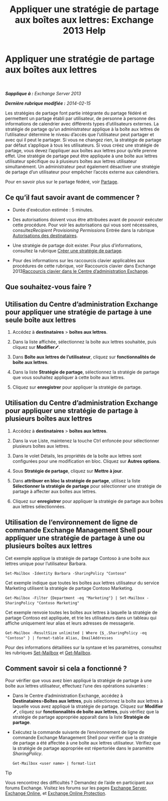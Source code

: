﻿---
title: 'Appliquer une stratégie de partage aux boîtes aux lettres: Exchange 2013 Help'
TOCTitle: Appliquer une stratégie de partage aux boîtes aux lettres
ms:assetid: dd4cc765-8469-4176-bb6e-d5b0f5235927
ms:mtpsurl: https://technet.microsoft.com/fr-fr/library/JJ657501(v=EXCHG.150)
ms:contentKeyID: 50479348
ms.date: 04/24/2018
mtps_version: v=EXCHG.150
ms.translationtype: HT
---

# Appliquer une stratégie de partage aux boîtes aux lettres

 

_**Sapplique à :** Exchange Server 2013_

_**Dernière rubrique modifiée :** 2014-02-15_

Les stratégies de partage font partie intégrante du partage fédéré et permettent un partage établi par utilisateur, de personne à personne des informations de calendrier avec différents types d’utilisateurs externes. La stratégie de partage qu’un administrateur applique à la boîte aux lettres de l’utilisateur détermine le niveau d’accès que l’utilisateur peut partager et avec qui il peut le partager. Si vous ne changez rien, la stratégie de partage par défaut s’applique à tous les utilisateurs. Si vous créez une stratégie de partage, vous devez l’appliquer aux boîtes aux lettres pour qu’elle prenne effet. Une stratégie de partage peut être appliquée à une boîte aux lettres utilisateur spécifique ou à plusieurs boîtes aux lettres utilisateur simultanément. Un administrateur peut également désactiver une stratégie de partage d’un utilisateur pour empêcher l’accès externe aux calendriers.

Pour en savoir plus sur le partage fédéré, voir [Partage](sharing-exchange-2013-help.md).

## Ce qu’il faut savoir avant de commencer ?

  - Durée d'exécution estimée : 5 minutes.

  - Des autorisations doivent vous être attribuées avant de pouvoir exécuter cette procédure. Pour voir les autorisations qui vous sont nécessaires, consultez*Recipient Provisioning Permissions* Entrée dans la rubrique [Autorisations des destinataires](recipients-permissions-exchange-2013-help.md).

  - Une stratégie de partage doit exister. Pour plus d’informations, consultez la rubrique [Créer une stratégie de partage](create-a-sharing-policy-exchange-2013-help.md).

  - Pour des informations sur les raccourcis clavier applicables aux procédures de cette rubrique, voir Raccourcis clavier dans Exchange 2013[Raccourcis clavier dans le Centre d’administration Exchange](keyboard-shortcuts-in-the-exchange-admin-center-exchange-online-protection-help.md).

## Que souhaitez-vous faire ?

## Utilisation du Centre d’administration Exchange pour appliquer une stratégie de partage à une seule boîte aux lettres

1.  Accédez à **destinataires** \> **boîtes aux lettres**.

2.  Dans la liste affichée, sélectionnez la boîte aux lettres souhaitée, puis cliquez sur **Modifier**![Icône Modifier](images/Bb124582.6f53ccb2-1f13-4c02-bea0-30690e6ea71d(EXCHG.150).gif "Icône Modifier").

3.  Dans **Boîte aux lettres de l’utilisateur**, cliquez sur **fonctionnalités de boîte aux lettres**.

4.  Dans la liste **Stratégie de partage**, sélectionnez la stratégie de partage que vous souhaitez appliquer à cette boîte aux lettres.

5.  Cliquez sur **enregistrer** pour appliquer la stratégie de partage.

## Utilisation du Centre d’administration Exchange pour appliquer une stratégie de partage à plusieurs boîtes aux lettres

1.  Accédez à **destinataires** \> **boîtes aux lettres**.

2.  Dans la vue Liste, maintenez la touche Ctrl enfoncée pour sélectionner plusieurs boîtes aux lettres.

3.  Dans le volet Détails, les propriétés de la boîte aux lettres sont configurées pour une modification en bloc. Cliquez sur **Autres options**.

4.  Sous **Stratégie de partage**, cliquez sur **Mettre à jour**.

5.  Dans **attribuer en bloc la stratégie de partage**, utilisez la liste **Sélectionner la stratégie de partage** pour sélectionner une stratégie de partage à affecter aux boîtes aux lettres.

6.  Cliquez sur **enregistrer** pour appliquer la stratégie de partage aux boîtes aux lettres sélectionnées.

## Utilisation de l’environnement de ligne de commande Exchange Management Shell pour appliquer une stratégie de partage à une ou plusieurs boîtes aux lettres

Cet exemple applique la stratégie de partage Contoso à une boîte aux lettres unique pour l’utilisateur Barbara.

    Set-Mailbox -Identity Barbara -SharingPolicy "Contoso"

Cet exemple indique que toutes les boîtes aux lettres utilisateur du service Marketing utilisent la stratégie de partage Contoso Marketing.

    Get-Mailbox -Filter {Department -eq "Marketing"} | Set-Mailbox -SharingPolicy "Contoso Marketing"

Cet exemple renvoie toutes les boîtes aux lettres à laquelle la stratégie de partage Contoso est appliquée, et trie les utilisateurs dans un tableau qui affiche uniquement leur alias et leurs adresses de messagerie.

    Get-Mailbox -ResultSize unlimited | Where {$_.SharingPolicy -eq "Contoso" } | format-table Alias, EmailAddresses

Pour des informations détaillées sur la syntaxe et les paramètres, consultez les rubriques [Set-Mailbox](https://technet.microsoft.com/fr-fr/library/bb123981\(v=exchg.150\)) et [Get-Mailbox](https://technet.microsoft.com/fr-fr/library/bb123685\(v=exchg.150\)).

## Comment savoir si cela a fonctionné ?

Pour vérifier que vous avez bien appliqué la stratégie de partage à une boîte aux lettres utilisateur, effectuez l’une des opérations suivantes :

  - Dans le Centre d’administration Exchange, accédez à **Destinataires**\>**Boîtes aux lettres**, puis sélectionnez la boîte aux lettres à laquelle vous avez appliqué la stratégie de partage. Cliquez sur **Modifier**![Icône Modifier](images/Bb124582.6f53ccb2-1f13-4c02-bea0-30690e6ea71d(EXCHG.150).gif "Icône Modifier"), cliquez sur **fonctionnalités de boîte aux lettres**, puis vérifiez que la stratégie de partage appropriée apparaît dans la liste **Stratégie de partage**.

  - Exécutez la commande suivante de l’environnement de ligne de commande Exchange Management Shell pour vérifier que la stratégie de partage a été affectée à une boîte aux lettres utilisateur. Vérifiez que la stratégie de partage appropriée est répertoriée dans le paramètre *SharingPolicy*.
    
        Get-Mailbox <user name> | format-list

> [!TIP]
> Vous rencontrez des difficultés ? Demandez de l’aide en participant aux forums Exchange. Visitez les forums sur les pages <a href="https://go.microsoft.com/fwlink/p/?linkid=60612">Exchange Server</a>, <a href="https://go.microsoft.com/fwlink/p/?linkid=267542">Exchange Online</a>, et <a href="https://go.microsoft.com/fwlink/p/?linkid=285351">Exchange Online Protection</a>.

